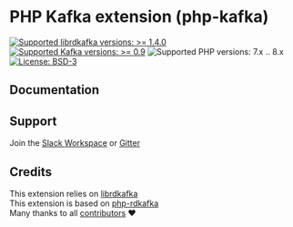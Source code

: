 # PHP Kafka extension (php-kafka)

[![Supported librdkafka versions: >= 1.4.0](https://img.shields.io/badge/librdkafka-%3E%3D%201.4.0-blue.svg)](https://github.com/edenhill/librdkafka/releases) 
[![Supported Kafka versions: >= 0.9](https://img.shields.io/badge/kafka-%3E%3D%200.9-blue.svg)](https://github.com/edenhill/librdkafka/blob/master/INTRODUCTION.md#broker-version-compatibility) 
![Supported PHP versions: 7.x .. 8.x](https://img.shields.io/badge/php-7.x%20..%208.x-blue.svg)
[![License: BSD-3](https://img.shields.io/badge/License-BSD--3-green.svg)](https://github.com/php-kafka/php-kafka/blob/main/LICENSE)

## Documentation

## Support
Join the [Slack Workspace](https://join.slack.com/t/php-kafka/shared_invite/zt-a73huj9v-Nl3n9RjGgjrE8OI4bfsH6Q) or [Gitter](https://gitter.im/php-kafka/php-kafka)

## Credits
This extension relies on [librdkafka](https://github.com/edenhill/librdkafka)  
This extension is based on [php-rdkafka](https://github.com/arnaud-lb/php-rdkafka)  
Many thanks to all [contributors](https://github.com/php-kafka/php-kafka/graphs/contributors) :heart:
